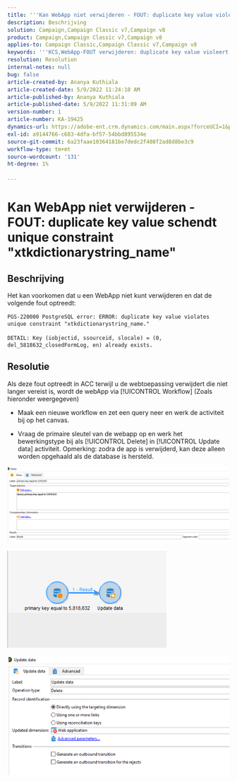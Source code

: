 ```yaml
---
title: '''Kan WebApp niet verwijderen - FOUT: duplicate key value violeert unique constraint "xtkdictionarystring_name"'
description: Beschrijving
solution: Campaign,Campaign Classic v7,Campaign v8
product: Campaign,Campaign Classic v7,Campaign v8
applies-to: Campaign Classic,Campaign Classic v7,Campaign v8
keywords: '''KCS,WebApp-FOUT verwijderen: duplicate key value violeert unique constraint "xtkdictionarystring_name"'
resolution: Resolution
internal-notes: null
bug: false
article-created-by: Ananya Kuthiala
article-created-date: 5/9/2022 11:24:10 AM
article-published-by: Ananya Kuthiala
article-published-date: 5/9/2022 11:31:09 AM
version-number: 1
article-number: KA-19425
dynamics-url: https://adobe-ent.crm.dynamics.com/main.aspx?forceUCI=1&pagetype=entityrecord&etn=knowledgearticle&id=4a2bc686-8acf-ec11-a7b5-0022480a8e40
exl-id: a9144766-c683-4dfa-bf57-54bbd895534e
source-git-commit: 6a23faae10364181be7dedc2f408f2ad8d8be3c9
workflow-type: tm+mt
source-wordcount: '131'
ht-degree: 1%

---
```


# Kan WebApp niet verwijderen - FOUT: duplicate key value schendt unique constraint &quot;xtkdictionarystring_name&quot;

## Beschrijving


Het kan voorkomen dat u een WebApp niet kunt verwijderen en dat de volgende fout optreedt:

```
PGS-220000 PostgreSQL error: ERROR: duplicate key value violates unique constraint "xtkdictionarystring_name."

DETAIL: Key (iobjectid, ssourceid, slocale) = (0, del_5818632_closedFormLog, en) already exists.
```

## Resolutie


Als deze fout optreedt in ACC terwijl u de webtoepassing verwijdert die niet langer vereist is, wordt de webApp via [!UICONTROL Workflow] (Zoals hieronder weergegeven)

- Maak een nieuwe workflow en zet een query neer en werk de activiteit bij op het canvas.

- Vraag de primaire sleutel van de webapp op en werk het bewerkingstype bij als [!UICONTROL Delete] in [!UICONTROL Update data] activiteit. Opmerking: zodra de app is verwijderd, kan deze alleen worden opgehaald als de database is hersteld.

![](assets/5cd987f7-8acf-ec11-a7b5-0022480a8e40.png)

![](assets/bf56c710-8bcf-ec11-a7b5-0022480a8e40.png)



![](assets/da9b0818-8bcf-ec11-a7b5-0022480a8e40.png)
